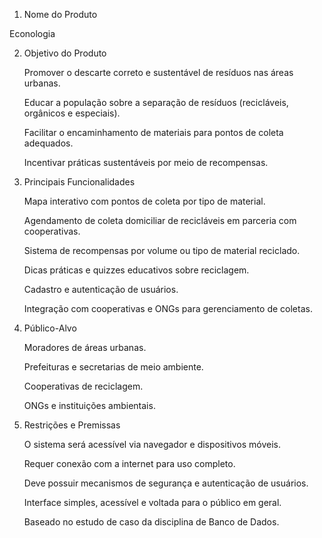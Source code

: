 1. Nome do Produto

Econologia

2. Objetivo do Produto

   Promover o descarte correto e sustentável de resíduos nas áreas urbanas.

   Educar a população sobre a separação de resíduos (recicláveis, orgânicos e especiais).

   Facilitar o encaminhamento de materiais para pontos de coleta adequados.

    Incentivar práticas sustentáveis por meio de recompensas.
  

3. Principais Funcionalidades

    Mapa interativo com pontos de coleta por tipo de material.

    Agendamento de coleta domiciliar de recicláveis em parceria com cooperativas.

    Sistema de recompensas por volume ou tipo de material reciclado.

    Dicas práticas e quizzes educativos sobre reciclagem.

    Cadastro e autenticação de usuários.

    Integração com cooperativas e ONGs para gerenciamento de coletas.
   

5. Público-Alvo

    Moradores de áreas urbanas.

    Prefeituras e secretarias de meio ambiente.

    Cooperativas de reciclagem.

    ONGs e instituições ambientais.
   

7. Restrições e Premissas

    O sistema será acessível via navegador e dispositivos móveis.

    Requer conexão com a internet para uso completo.

    Deve possuir mecanismos de segurança e autenticação de usuários.

    Interface simples, acessível e voltada para o público em geral.

    Baseado no estudo de caso da disciplina de Banco de Dados.
